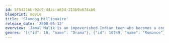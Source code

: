 ```yaml
---
id: 5f54316b-92c9-44ac-a844-215b9a674cb6
blueprint: movie
title: 'Slumdog Millionaire'
release_date: '2008-05-12'
overview: 'Jamal Malik is an impoverished Indian teen who becomes a contestant on the Hindi version of ‘Who Wants to Be a Millionaire?’ but, after he wins, he is suspected of cheating.'
genres: '[{"id": 18, "name": "Drama"}, {"id": 10749, "name": "Romance"}]'
---
```


